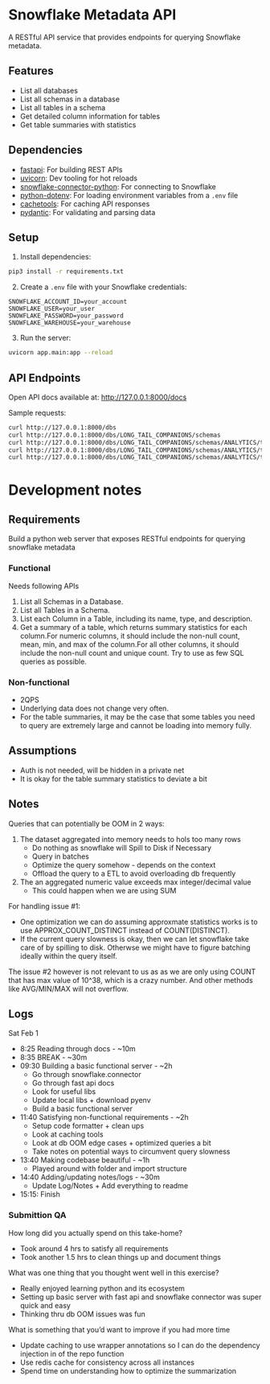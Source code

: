 # Snowflake Metadata API

A RESTful API service that provides endpoints for querying Snowflake metadata.

## Features

- List all databases
- List all schemas in a database
- List all tables in a schema
- Get detailed column information for tables
- Get table summaries with statistics

## Dependencies
- [fastapi](https://fastapi.tiangolo.com/): For building REST APIs
- [uvicorn](https://uvicorn.readthedocs.io/): Dev tooling for hot reloads
- [snowflake-connector-python](https://pypi.org/project/snowflake-connector-python/): For connecting to Snowflake
- [python-dotenv](https://pypi.org/project/python-dotenv/): For loading environment variables from a `.env` file
- [cachetools](https://pypi.org/project/cachetools/): For caching API responses
- [pydantic](https://pydantic-docs.helpmanual.io/): For validating and parsing data

## Setup

1. Install dependencies:
```bash
pip3 install -r requirements.txt
```

2. Create a `.env` file with your Snowflake credentials:
```
SNOWFLAKE_ACCOUNT_ID=your_account
SNOWFLAKE_USER=your_user
SNOWFLAKE_PASSWORD=your_password
SNOWFLAKE_WAREHOUSE=your_warehouse
```

3. Run the server:
```bash
uvicorn app.main:app --reload
```

## API Endpoints

Open API docs available at: http://127.0.0.1:8000/docs

Sample requests:
```bash
curl http://127.0.0.1:8000/dbs
curl http://127.0.0.1:8000/dbs/LONG_TAIL_COMPANIONS/schemas
curl http://127.0.0.1:8000/dbs/LONG_TAIL_COMPANIONS/schemas/ANALYTICS/tables
curl http://127.0.0.1:8000/dbs/LONG_TAIL_COMPANIONS/schemas/ANALYTICS/tables/DOG_BREED_CHARACTERISTICS/columns
curl http://127.0.0.1:8000/dbs/LONG_TAIL_COMPANIONS/schemas/ANALYTICS/tables/DOG_BREED_CHARACTERISTICS/summary
```

# Development notes

## Requirements

Build a python web server that exposes RESTful endpoints for querying snowflake metadata

### Functional

Needs following APIs
1. List all Schemas in a Database.
2. List all Tables in a Schema.
3. List each Column in a Table, including its name, type, and description.
4. Get a summary of a table, which returns summary statistics for each column.For numeric columns, it should include the non-null count, mean, min, and max of the column.For all other columns, it should include the non-null count and unique count. Try to use as few SQL queries as possible.

### Non-functional

- 2QPS
- Underlying data does not change very often.
- For the table summaries, it may be the case that some tables you need to query are extremely large and cannot be loading into memory fully.

## Assumptions

- Auth is not needed, will be hidden in a private net
- It is okay for the table summary statistics to deviate a bit

## Notes

Queries that can potentially be OOM in 2 ways:
1. The dataset aggregated into memory needs to hols too many rows
    - Do nothing as snowflake will Spill to Disk if Necessary
    - Query in batches
    - Optimize the query somehow - depends on the context
    - Offload the query to a ETL to avoid overloading db frequently
2. The an aggregated numeric value exceeds max integer/decimal value
    - This could happen when we are using SUM

For handling issue #1:
- One optimization we can do assuming approxmate statistics works is to use APPROX_COUNT_DISTINCT instead of COUNT(DISTINCT).
- If the current query slowness is okay, then we can let snowflake take care of by spilling to disk. Otherwse we might have to figure batching ideally within the query itself.

The issue #2 however is not relevant to us as as we are only using COUNT that has max value of 10^38, which is a crazy number. And other methods like AVG/MIN/MAX will not overflow.

## Logs
Sat Feb 1
- 8:25 Reading through docs - ~10m
- 8:35 BREAK - ~30m
- 09:30 Building a basic functional server - ~2h
    - Go through snowflake.connector
    - Go through fast api docs
    - Look for useful libs
    - Update local libs + download pyenv
    - Build a basic functional server
- 11:40 Satisfying non-functional requirements - ~2h
    - Setup code formatter + clean ups
    - Look at caching tools
    - Look at db OOM edge cases + optimized queries a bit
    - Take notes on potential ways to circumvent query slowness
- 13:40 Making codebase beautiful - ~1h
    - Played around with folder and import structure
- 14:40 Adding/updating notes/logs - ~30m
    - Update Log/Notes + Add everything to readme
- 15:15: Finish

### Submittion QA
How long did you actually spend on this take-home?
- Took around 4 hrs to satisfy all requirements
- Took another 1.5 hrs to clean things up and document things

What was one thing that you thought went well in this exercise?
- Really enjoyed learning python and its ecosystem
- Setting up basic server with fast api and snowflake connector was super quick and easy
- Thinking thru db OOM issues was fun

What is something that you’d want to improve if you had more time
- Update caching to use wrapper annotations so I can do the dependency injection in of the repo function 
- Use redis cache for consistency across all instances
- Spend time on understanding how to optimize the summarization
